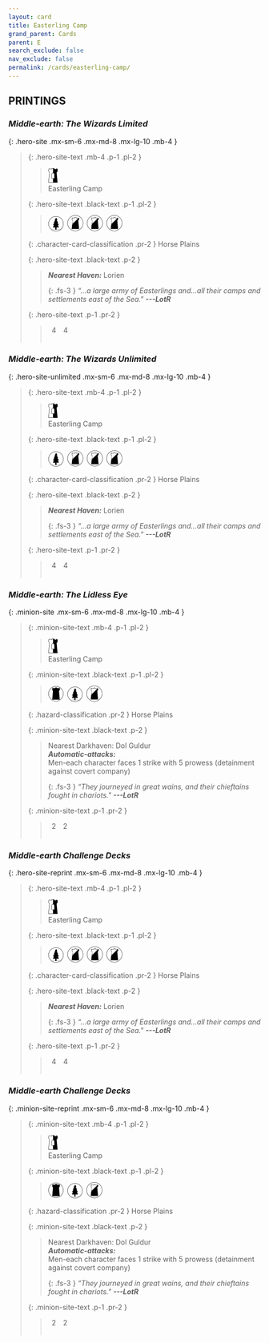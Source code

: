 ```yaml
---
layout: card
title: Easterling Camp
grand_parent: Cards
parent: E
search_exclude: false
nav_exclude: false
permalink: /cards/easterling-camp/
---
```


## PRINTINGS


### _Middle-earth: The Wizards Limited_

{: .hero-site .mx-sm-6 .mx-md-8 .mx-lg-10 .mb-4 }
> {: .hero-site-text .mb-4 .p-1 .pl-2 }
> > <div class="card-mp"><img src="/assets/images/border-hold.svg"></div>
> > <div class="character-card-name">Easterling Camp</div>
>
> {: .hero-site-text .black-text .p-1 .pl-2 }
> > ![](/assets/images/wilderness.svg)&ensp;![](/assets/images/shadow-land.svg)&ensp;![](/assets/images/shadow-land.svg)&ensp;![](/assets/images/shadow-land.svg)
>
> {: .character-card-classification .pr-2 }
> Horse Plains
>
> {: .hero-site-text .black-text .p-2 }
> > _**Nearest Haven:**_ Lorien  
> > 
> > {: .fs-3 } 
> > _“...a large army of Easterlings and...all their camps and settlements east of the Sea."_ ***---&#65279;LotR*** 
> 
> {: .hero-site-text .p-1 .pr-2 }
> > <div class="hero-site-draw"><span class="hero-you-draw">&ensp;4&ensp;</span><span class="hero-opp-draw">&ensp;4&ensp;</span></div>
> > <div class="card-corruption">&nbsp;</div>

### _Middle-earth: The Wizards Unlimited_

{: .hero-site-unlimited .mx-sm-6 .mx-md-8 .mx-lg-10 .mb-4 }
> {: .hero-site-text .mb-4 .p-1 .pl-2 }
> > <div class="card-mp"><img src="/assets/images/border-hold.svg"></div>
> > <div class="character-card-name">Easterling Camp</div>
>
> {: .hero-site-text .black-text .p-1 .pl-2 }
> > ![](/assets/images/wilderness.svg)&ensp;![](/assets/images/shadow-land.svg)&ensp;![](/assets/images/shadow-land.svg)&ensp;![](/assets/images/shadow-land.svg)
>
> {: .character-card-classification .pr-2 }
> Horse Plains
>
> {: .hero-site-text .black-text .p-2 }
> > _**Nearest Haven:**_ Lorien  
> > 
> > {: .fs-3 } 
> > _“...a large army of Easterlings and...all their camps and settlements east of the Sea."_ ***---&#65279;LotR*** 
> 
> {: .hero-site-text .p-1 .pr-2 }
> > <div class="hero-site-draw"><span class="hero-you-draw">&ensp;4&ensp;</span><span class="hero-opp-draw">&ensp;4&ensp;</span></div>
> > <div class="card-corruption">&nbsp;</div>

### _Middle-earth: The Lidless Eye_

{: .minion-site .mx-sm-6 .mx-md-8 .mx-lg-10 .mb-4 }
> {: .minion-site-text .mb-4 .p-1 .pl-2 }
> > <div class="card-mp"><img src="/assets/images/border-hold.svg"></div>
> > <div class="card-name">Easterling Camp</div>
>
> {: .minion-site-text .black-text .p-1 .pl-2 }
> > ![](/assets/images/dark-domain.svg)&ensp;![](/assets/images/wilderness.svg)&ensp;![](/assets/images/shadow-land.svg)
>
> {: .hazard-classification .pr-2 }
> Horse Plains
>
> {: .minion-site-text .black-text .p-2 }
> > Nearest Darkhaven: Dol Guldur <br>_**Automatic-attacks:**_<br> Men-each character faces 1 strike with 5 prowess (detainment against covert company)  
> > 
> > {: .fs-3 } 
> > _“They journeyed in great wains, and their chieftains fought in chariots."_ ***---&#65279;LotR*** 
> 
> {: .minion-site-text .p-1 .pr-2 }
> > <div class="hero-site-draw"><span class="minion-you-draw">&ensp;2&ensp;</span><span class="minion-opp-draw">&ensp;2&ensp;</span></div>
> > <div class="card-corruption">&nbsp;</div>

### _Middle-earth Challenge Decks_

{: .hero-site-reprint .mx-sm-6 .mx-md-8 .mx-lg-10 .mb-4 }
> {: .hero-site-text .mb-4 .p-1 .pl-2 }
> > <div class="card-mp"><img src="/assets/images/border-hold.svg"></div>
> > <div class="character-card-name">Easterling Camp</div>
>
> {: .hero-site-text .black-text .p-1 .pl-2 }
> > ![](/assets/images/wilderness.svg)&ensp;![](/assets/images/shadow-land.svg)&ensp;![](/assets/images/shadow-land.svg)&ensp;![](/assets/images/shadow-land.svg)
>
> {: .character-card-classification .pr-2 }
> Horse Plains
>
> {: .hero-site-text .black-text .p-2 }
> > _**Nearest Haven:**_ Lorien  
> > 
> > {: .fs-3 } 
> > _“...a large army of Easterlings and...all their camps and settlements east of the Sea."_ ***---&#65279;LotR*** 
> 
> {: .hero-site-text .p-1 .pr-2 }
> > <div class="hero-site-draw"><span class="hero-you-draw">&ensp;4&ensp;</span><span class="hero-opp-draw">&ensp;4&ensp;</span></div>
> > <div class="card-corruption">&nbsp;</div>

### _Middle-earth Challenge Decks_

{: .minion-site-reprint .mx-sm-6 .mx-md-8 .mx-lg-10 .mb-4 }
> {: .minion-site-text .mb-4 .p-1 .pl-2 }
> > <div class="card-mp"><img src="/assets/images/border-hold.svg"></div>
> > <div class="card-name">Easterling Camp</div>
>
> {: .minion-site-text .black-text .p-1 .pl-2 }
> > ![](/assets/images/dark-domain.svg)&ensp;![](/assets/images/wilderness.svg)&ensp;![](/assets/images/shadow-land.svg)
>
> {: .hazard-classification .pr-2 }
> Horse Plains
>
> {: .minion-site-text .black-text .p-2 }
> > Nearest Darkhaven: Dol Guldur <br>_**Automatic-attacks:**_<br> Men-each character faces 1 strike with 5 prowess (detainment against covert company)  
> > 
> > {: .fs-3 } 
> > _“They journeyed in great wains, and their chieftains fought in chariots."_ ***---&#65279;LotR*** 
> 
> {: .minion-site-text .p-1 .pr-2 }
> > <div class="hero-site-draw"><span class="minion-you-draw">&ensp;2&ensp;</span><span class="minion-opp-draw">&ensp;2&ensp;</span></div>
> > <div class="card-corruption">&nbsp;</div>
